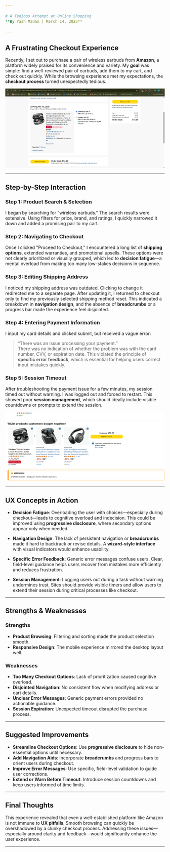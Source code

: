 ```yaml
---

# A Tedious Attempt at Online Shopping  
**By Yash Madan | March 14, 2025**

---
```


## A Frustrating Checkout Experience  

Recently, I set out to purchase a pair of wireless earbuds from **Amazon**, a platform widely praised for its convenience and variety. My **goal** was simple: find a well-reviewed pair of earbuds, add them to my cart, and check out quickly. While the browsing experience met my expectations, the **checkout process** turned unexpectedly tedious.  

![Amazon Checkout Page](checkoutpage.png)

---

## Step-by-Step Interaction  

### **Step 1: Product Search & Selection**  
I began by searching for “wireless earbuds.” The search results were extensive. Using filters for price, brand, and ratings, I quickly narrowed it down and added a promising pair to my cart.

### **Step 2: Navigating to Checkout**  
Once I clicked "Proceed to Checkout," I encountered a long list of **shipping options**, extended warranties, and promotional upsells. These options were not clearly prioritized or visually grouped, which led to **decision fatigue**—a mental overload from making too many low-stakes decisions in sequence.

### **Step 3: Editing Shipping Address**  
I noticed my shipping address was outdated. Clicking to change it redirected me to a separate page. After updating it, I returned to checkout only to find my previously selected shipping method reset. This indicated a breakdown in **navigation design**, and the absence of **breadcrumbs** or a progress bar made the experience feel disjointed.

### **Step 4: Entering Payment Information**  
I input my card details and clicked submit, but received a vague error:  
> “There was an issue processing your payment.”  
There was no indication of whether the problem was with the card number, CVV, or expiration date. This violated the principle of **specific error feedback**, which is essential for helping users correct input mistakes quickly.

### **Step 5: Session Timeout**  
After troubleshooting the payment issue for a few minutes, my session timed out without warning. I was logged out and forced to restart. This showed poor **session management**, which should ideally include visible countdowns or prompts to extend the session.

![Amazon Deal Suggestions](deals.png)

---

## UX Concepts in Action  

- **Decision Fatigue**: Overloading the user with choices—especially during checkout—leads to cognitive overload and indecision. This could be improved using **progressive disclosure**, where secondary options appear only when needed.
  
- **Navigation Design**: The lack of persistent navigation or **breadcrumbs** made it hard to backtrack or revise details. A **wizard-style interface** with visual indicators would enhance usability.

- **Specific Error Feedback**: Generic error messages confuse users. Clear, field-level guidance helps users recover from mistakes more efficiently and reduces frustration.

- **Session Management**: Logging users out during a task without warning undermines trust. Sites should provide visible timers and allow users to extend their session during critical processes like checkout.

---

## Strengths & Weaknesses  

### **Strengths**
- **Product Browsing**: Filtering and sorting made the product selection smooth.
- **Responsive Design**: The mobile experience mirrored the desktop layout well.

### **Weaknesses**
- **Too Many Checkout Options**: Lack of prioritization caused cognitive overload.
- **Disjointed Navigation**: No consistent flow when modifying address or cart details.
- **Unclear Error Messages**: Generic payment errors provided no actionable guidance.
- **Session Expiration**: Unexpected timeout disrupted the purchase process.

---

## Suggested Improvements  

- **Streamline Checkout Options**: Use **progressive disclosure** to hide non-essential options until necessary.
- **Add Navigation Aids**: Incorporate **breadcrumbs** and progress bars to orient users during checkout.
- **Improve Error Messages**: Use specific, field-level validation to guide user corrections.
- **Extend or Warn Before Timeout**: Introduce session countdowns and keep users informed of time limits.

---

## Final Thoughts  

This experience revealed that even a well-established platform like Amazon is not immune to **UX pitfalls**. Smooth browsing can quickly be overshadowed by a clunky checkout process. Addressing these issues—especially around clarity and feedback—would significantly enhance the user experience.

---

